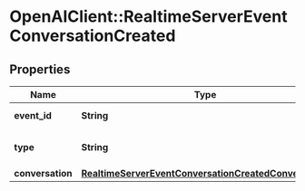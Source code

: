# OpenAIClient::RealtimeServerEventConversationCreated

## Properties
Name | Type | Description | Notes
------------ | ------------- | ------------- | -------------
**event_id** | **String** | The unique ID of the server event. | 
**type** | **String** | The event type, must be &#x60;conversation.created&#x60;. | 
**conversation** | [**RealtimeServerEventConversationCreatedConversation**](RealtimeServerEventConversationCreatedConversation.md) |  | 

